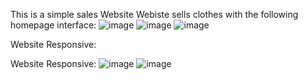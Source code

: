 
This is a simple sales Website
Webiste sells clothes with the following homepage interface:
![image](https://user-images.githubusercontent.com/80412143/123236563-193f5380-d507-11eb-855b-7bc12badba66.png)
![image](https://user-images.githubusercontent.com/80412143/123236731-412eb700-d507-11eb-93bb-62e2a8c6e728.png)
![image](https://user-images.githubusercontent.com/80412143/123236740-43911100-d507-11eb-9a07-39bdd522f7f9.png)



Website Responsive:

Website Responsive:
![image](https://user-images.githubusercontent.com/80412143/123238636-d54d4e00-d508-11eb-82f4-b90885ac2b28.png)
![image](https://user-images.githubusercontent.com/80412143/123238650-d8e0d500-d508-11eb-8eb9-9e654285c372.png)


